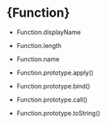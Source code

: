 # {Function}

- Function.displayName
- Function.length
- Function.name

- Function.prototype.apply()
- Function.prototype.bind()
- Function.prototype.call()
- Function.prototype.toString()